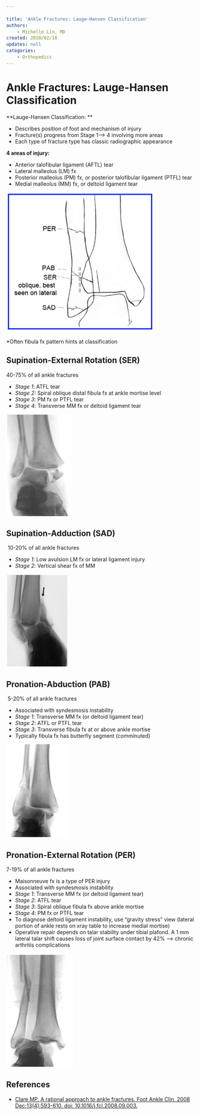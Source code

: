 ```yaml
---

title: 'Ankle Fractures: Lauge-Hansen Classification'
authors:
    - Michelle Lin, MD
created: 2010/02/18
updates: null
categories:
    - Orthopedics
---
```


# Ankle Fractures: Lauge-Hansen Classification

**Lauge-Hansen Classification: **

- Describes position of foot and mechanism of injury
- Fracture(s) progress from Stage 1--> 4 involving more areas
- Each type of fracture type has classic radiographic appearance

**4 areas of injury:**

- Anterior talofibular ligament (AFTL) tear
- Lateral malleolus (LM) fx
- Posterior malleolus (PM) fx, or posterior talofibular ligament (PTFL) tear
- Medial malleolus (MM) fx, or deltoid ligament tear

![](image-1.png)

\*Often fibula fx pattern hints at classification 

## Supination-External Rotation (SER) 

40-75% of all ankle fractures 

- _Stage 1_: ATFL tear
- _Stage 2:_ Spiral oblique distal fibula fx at ankle mortise level 
- _Stage 3_: PM fx or PTFL tear
- _Stage 4_: Transverse MM fx or deltoid ligament tear

![](image-2.png)

## Supination-Adduction (SAD) 

 10-20% of all ankle fractures 

- _Stage 1_: Low avulsion LM fx or lateral ligament injury
- _Stage 2_: Vertical shear fx of MM

![](image-3.png)

## Pronation-Abduction (PAB)

 5-20% of all ankle fractures

- Associated with syndesmosis instability
- _Stage 1_: Transverse MM fx (or deltoid ligament tear) 
- _Stage 2_: ATFL or PTFL tear
- _Stage 3_: Transverse fibula fx at or above ankle mortise
- Typically fibula fx has butterfly segment (comminuted)

![](image-4.png)

## Pronation-External Rotation (PER) 

7-19% of all ankle fractures 

- Maisonneuve fx is a type of PER injury
- Associated with syndesmosis instability
- _Stage 1_: Transverse MM fx (or deltoid ligament tear) 
- _Stage 2_: ATFL tear
- _Stage 3_: Spiral oblique fibula fx above ankle mortise 
- _Stage 4_: PM fx or PTFL tear
- To diagnose deltoid ligament instability, use “gravity stress” view (lateral portion of ankle rests on xray table to increase medial mortise)
- Operative repair depends on talar stability under tibial plafond. A 1 mm lateral talar shift causes loss of joint surface contact by 42% --> chronic arthritis complications 

![](image-5.png)

## References

- [Clare MP. A rational approach to ankle fractures. Foot Ankle Clin. 2008 Dec;13(4):593-610. doi: 10.1016/j.fcl.2008.09.003.](https://www.ncbi.nlm.nih.gov/pubmed/19013398)
